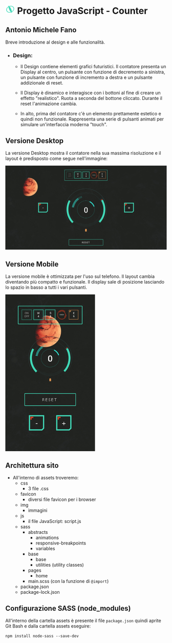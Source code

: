 # <img src="README_images/logo.png" width="30"> Progetto JavaScript - Counter

## Antonio Michele Fano

Breve introduzione al design e alle funzionalità.

- ### Design:

  - Il Design contiene elementi grafici futuristici.
    Il contatore presenta un Display al centro, un pulsante con funzione di decremento a sinistra, un pulsante con funzione di incremento a destra e un pulsante addizionale di reset.

  - Il Display è dinamico e interagisce con i bottoni al fine di creare un effetto "realistico". Ruota a seconda del bottone cliccato. Durante il reset l'animazione cambia.
  - In alto, prima del contatore c'è un elemento prettamente estetico e quindi non funzionale. Rappresenta una serie di pulsanti animati per simulare un'interfaccia moderna "touch".

## Versione Desktop

La versione Desktop mostra il contatore nella sua massima risoluzione e il layout è predisposto come segue nell'immagine:

![alt text](/README_images/wide_screenshot.png)

## Versione Mobile

La versione mobile è ottimizzata per l'uso sul telefono. Il layout cambia diventando più compatto e funzionale. Il display sale di posizione lasciando lo spazio in basso a tutti i vari pulsanti.

<img src="README_images/mobile_screenshot.png" width="280">

## Architettura sito

- All'interno di assets troveremo:
  - css
    - 3 file .css
  - favicon
    - diversi file favicon per i browser
  - img
    - immagini
  - js
    - il file JavaScript: script.js
  - sass
    - abstracts
      - animations
      - responsive-breakpoints
      - variables
    - base
      - base
      - utilities (utility classes)
    - pages
      - home
    - main.scss (con la funzione di `@import`)
  - package.json
  - package-lock.json

## Configurazione SASS (node_modules)

All'interno della cartella assets è presente il file `package.json` quindi aprite Git Bash e dalla cartella assets eseguire:

```console
npm install node-sass --save-dev
```
